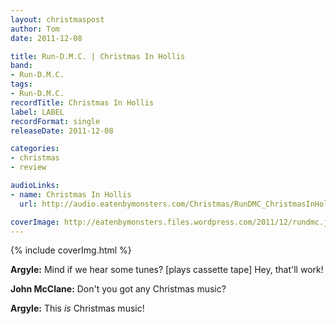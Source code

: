 ```yaml
---
layout: christmaspost
author: Tom
date: 2011-12-08

title: Run-D.M.C. | Christmas In Hollis
band:
- Run-D.M.C.
tags:
- Run-D.M.C.
recordTitle: Christmas In Hollis
label: LABEL
recordFormat: single
releaseDate: 2011-12-08

categories:
- christmas
- review

audioLinks:
- name: Christmas In Hollis
  url: http://audio.eatenbymonsters.com/Christmas/RunDMC_ChristmasInHollis.mp3

coverImage: http://eatenbymonsters.files.wordpress.com/2011/12/rundmc.jpg
---
```


<div>{% include coverImg.html %}</div>

**Argyle:** Mind if we hear some tunes? [plays cassette tape] Hey, that'll work!

**John McClane:** Don't you got any Christmas music?

**Argyle:** This _is_ Christmas music!
